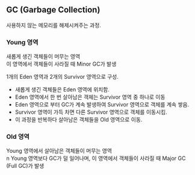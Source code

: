 ## GC (Garbage Collection)
사용하지 않는 메모리를 해제시켜주는 과정.

### Young 영역
새롭게 생긴 객체들이 머무는 영역 <br/>
이 영역에서 객체들이 사라질 때 Minor GC가 발생 <br/>

1개의 Eden 영역과 2개의 Survivor 영역으로 구성.

* 새롭게 생긴 객체들은 Eden 영역에 위치함.
* Eden 영역에서 한 번 살아남은 객체는 Survivor 영역 중 하나로 이동
* Eden 영역으로 부터 GC가 계속 발생하여 Survivor 영역으로 객체를 계속 쌓음.
* Survivor 영역이 가득 차면 다른 Survivor 영역으로 객체를 이동시킴.
* 이 과정을 반복하다 살아남은 객체들을 Old 영역으로 이동.

### Old 영역
Young 영역에서 살아남은 객체들이 머무는 영역 <br/>n
Young 영역보다 GC가 덜 일어나며, 이 영역에서 객체들이 사라질 때 Major GC (Full GC)가 발생


